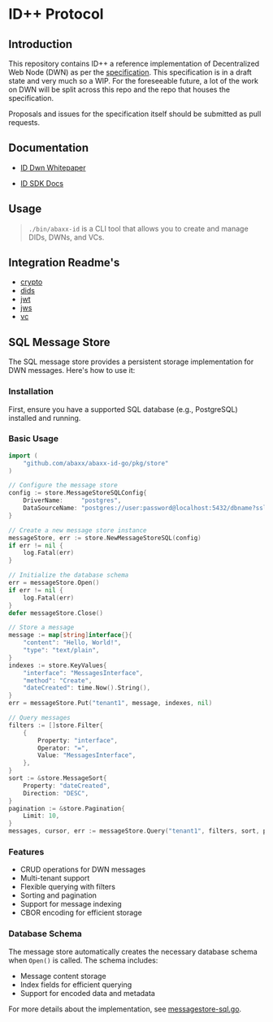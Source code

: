 # ID++ Protocol

<!-- @format -->

## Introduction

This repository contains ID++ a reference implementation of Decentralized Web Node (DWN) as per the [specification](https://identity.foundation/decentralized-web-node/spec/). This specification is in a draft state and very much so a WIP. For the foreseeable future, a lot of the work on DWN will be split across this repo and the repo that houses the specification.

Proposals and issues for the specification itself should be submitted as pull requests.

## Documentation

* [ID Dwn Whitepaper](docs/wp.pdf)

* [ID SDK Docs](https://dwnprotocol.gitbook.io/id++-sdk-docs)

## Usage

> `./bin/abaxx-id` is a CLI tool that allows you to create and manage DIDs, DWNs, and VCs.

## Integration Readme's

* [crypto](./internal/crypto/README.md)
* [dids](./internal/dids/README.md)
* [jwt](./internal/jwt/README.md)
* [jws](./internal/jws/README.md)
* [vc](./internal/vc/README.md)

## SQL Message Store

The SQL message store provides a persistent storage implementation for DWN messages. Here's how to use it:

### Installation

First, ensure you have a supported SQL database (e.g., PostgreSQL) installed and running.

### Basic Usage

```go
import (
    "github.com/abaxx/abaxx-id-go/pkg/store"
)

// Configure the message store
config := store.MessageStoreSQLConfig{
    DriverName:     "postgres",
    DataSourceName: "postgres://user:password@localhost:5432/dbname?sslmode=disable",
}

// Create a new message store instance
messageStore, err := store.NewMessageStoreSQL(config)
if err != nil {
    log.Fatal(err)
}

// Initialize the database schema
err = messageStore.Open()
if err != nil {
    log.Fatal(err)
}
defer messageStore.Close()

// Store a message
message := map[string]interface{}{
    "content": "Hello, World!",
    "type": "text/plain",
}
indexes := store.KeyValues{
    "interface": "MessagesInterface",
    "method": "Create",
    "dateCreated": time.Now().String(),
}
err = messageStore.Put("tenant1", message, indexes, nil)

// Query messages
filters := []store.Filter{
    {
        Property: "interface",
        Operator: "=",
        Value: "MessagesInterface",
    },
}
sort := &store.MessageSort{
    Property: "dateCreated",
    Direction: "DESC",
}
pagination := &store.Pagination{
    Limit: 10,
}
messages, cursor, err := messageStore.Query("tenant1", filters, sort, pagination, nil)
```

### Features

- CRUD operations for DWN messages
- Multi-tenant support
- Flexible querying with filters
- Sorting and pagination
- Support for message indexing
- CBOR encoding for efficient storage

### Database Schema

The message store automatically creates the necessary database schema when `Open()` is called. The schema includes:
- Message content storage
- Index fields for efficient querying
- Support for encoded data and metadata

For more details about the implementation, see [messagestore-sql.go](pkg/store/messagestore-sql.go).


